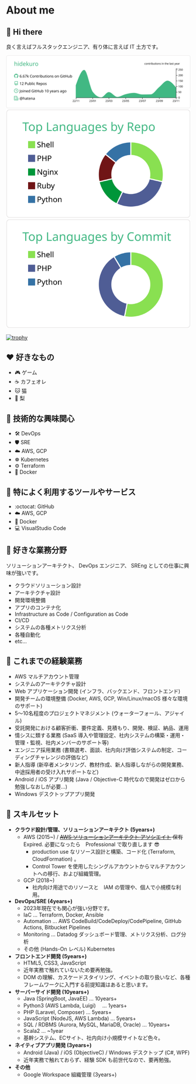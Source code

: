 # About me

## 👋 Hi there

良く言えばフルスタックエンジニア、有り体に言えば IT 土方です。

[![profile-details](https://raw.githubusercontent.com/hidekuro/hidekuro/main/profile-summary-card-output/vue/0-profile-details.svg)](https://github.com/vn7n24fzkq/github-profile-summary-cards)
[![repos-per-language](https://raw.githubusercontent.com/hidekuro/hidekuro/main/profile-summary-card-output/vue/1-repos-per-language.svg)](https://github.com/vn7n24fzkq/github-profile-summary-cards)
[![most-commit-language](https://raw.githubusercontent.com/hidekuro/hidekuro/main/profile-summary-card-output/vue/2-most-commit-language.svg)](https://github.com/vn7n24fzkq/github-profile-summary-cards)

[![trophy](https://github-profile-trophy.vercel.app/?username=hidekuro&theme=gitdimmed)](https://github.com/ryo-ma/github-profile-trophy)

## ❤️ 好きなもの

- 🎮 ゲーム
- ☕ カフェオレ
- 🐱 猫
- 🍐 梨

## 🌟 技術的な興味関心

- 🛠️ DevOps
- 🛡️ SRE
- ☁️ AWS, GCP
- ☸️ Kubernetes
- ⚙️ Terraform
- 🐳 Docker

## 🔖 特によく利用するツールやサービス

- :octocat: GitHub
- ☁️ AWS, GCP
- 🐳 Docker
- 💻 VisualStudio Code

## 💙 好きな業務分野

ソリューションアーキテクト、 DevOps エンジニア、 SREng としての仕事に興味が強いです。

- クラウドソリューション設計
- アーキテクチャ設計
- 開発環境整備
- アプリのコンテナ化
- Infrastructure as Code / Configuration as Code
- CI/CD
- システムの各種メトリクス分析
- 各種自動化
- etc...

## 📖 これまでの経験業務

- AWS マルチアカウント管理
- システムのアーキテクチャ設計
- Web アプリケーション開発 (インフラ、バックエンド、フロントエンド)
- 開発チームの環境整備 (Docker, AWS, GCP, Win/Linux/macOS 様々な環境のサポート)
- 5～10名程度のプロジェクトマネジメント (ウォーターフォール、アジャイル)
- 受託開発における顧客折衝、要件定義、見積もり、開発、検証、納品、運用
- 情シスに類する業務 (SaaS 導入や管理設定、社内システムの構築・運用・管理・監視、社内メンバーのサポート等)
- エンジニア採用業務 (書類選考、面談、社内向け評価システムの制定、コーディングチャレンジの評価など)
- 新人指導 (新卒者メンタリング、教材作成、新人指導しながらの開発業務、中途採用者の受け入れサポートなど)
- Android / iOS アプリ開発 (Java / Objective-C 時代なので開発はゼロから勉強しなおしが必要…)
- Windows デスクトップアプリ開発

## 💪 スキルセット

- **クラウド設計/管理、ソリューションアーキテクト (5years+)**
  - AWS (2015~) / ~~[AWS ソリューションアーキテクト アソシエイト](https://www.credly.com/badges/0ee707e2-ae1f-4dd8-b57a-10bf069c73b2/public_url) 保有~~ Expired. 必要になったら　Professional で取り直します 😎
    - production use なリソース設計と構築、コード化 (Terraform, CloudFormation) 。
    - Control Tower を使用したシングルアカウントからマルチアカウントへの移行、および組織管理。
  - GCP (2018~)
    - 社内向け用途でのリソースと　IAM の管理や、個人で小規模な利用。
- **DevOps/SRE (4years+)**
  - 2023年現在でも関心が強い分野です。
  - IaC ... Terraform, Docker, Ansible
  - Automation ... AWS CodeBuild/CodeDeploy/CodePipeline, GitHub Actions, Bitbucket Pipelines
  - Monitoring ... Datadog ダッシュボード管理、メトリクス分析、ログ分析
  - その他 (Hands-On レベル) Kubernetes
- **フロントエンド開発 (5years+)**
  - HTML5, CSS3, JavaScript
  - 近年実務で触れていないため要再勉強。
  - DOM の理解、カスケードスタイリング、イベントの取り扱いなど、各種フレームワークに入門する前提知識はあると思います。
- **サーバーサイド開発 (10years+)**
  - Java (SpringBoot, JavaEE) ... 10years+
  - Python3 (AWS Lambda, Luigi)　 ... 1years+
  - PHP (Laravel, Composer) ... 5years+
  - JavaScript (NodeJS, AWS Lambda) ... 5years+
  - SQL / RDBMS (Aurora, MySQL, MariaDB, Oracle) ... 10years+
  - Scala2 ... ~1year
  - 基幹システム、ECサイト、社内向け小規模サイトなど色々。
- **ネイティブアプリ開発 (3years+)**
  - Android (Java) / iOS (ObjectiveC) / Windows デスクトップ (C#, WPF)
  - 近年実務で触れておらず、経験 SDK も前世代なので、要再勉強。
- **その他**
  - Google Workspace 組織管理 (3years+)
